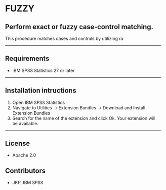 # FUZZY
## Perform exact or fuzzy case-control matching.
 This procedure matches cases and controls by utilizing ra

---
Requirements
----
- IBM SPSS Statistics 27 or later

---
Installation intructions
----
1. Open IBM SPSS Statistics
2. Navigate to Utilities -> Extension Bundles -> Download and Install Extension Bundles
3. Search for the name of the extension and click Ok. Your extension will be available.

---
License
----

- Apache 2.0
                              
Contributors
----

  - JKP, IBM SPSS
